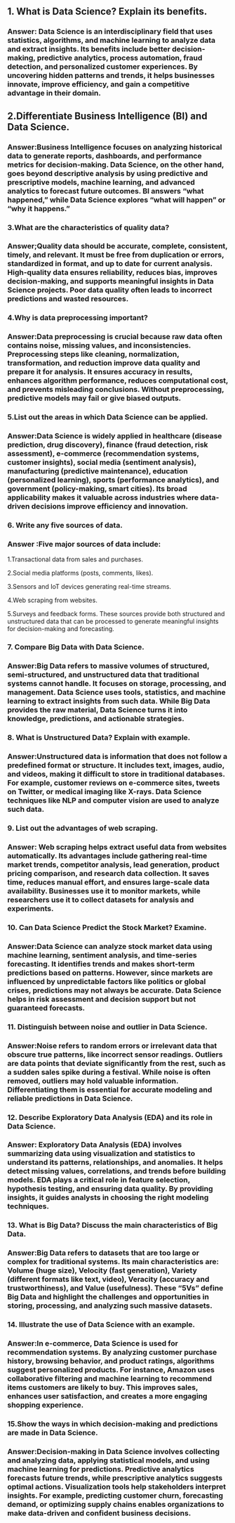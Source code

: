 ## 1. What is Data Science? Explain its benefits.
### Answer: Data Science is an interdisciplinary field that uses statistics, algorithms, and machine learning to analyze data and extract insights. Its benefits include better decision-making, predictive analytics, process automation, fraud detection, and personalized customer experiences. By uncovering hidden patterns and trends, it helps businesses innovate, improve efficiency, and gain a competitive advantage in their domain.

## 2.Differentiate Business Intelligence (BI) and Data Science.
### Answer:Business Intelligence focuses on analyzing historical data to generate reports, dashboards, and performance metrics for decision-making. Data Science, on the other hand, goes beyond descriptive analysis by using predictive and prescriptive models, machine learning, and advanced analytics to forecast future outcomes. BI answers “what happened,” while Data Science explores “what will happen” or “why it happens.”

### 3.What are the characteristics of quality data?
 ### Answer;Quality data should be accurate, complete, consistent, timely, and relevant. It must be free from duplication or errors, standardized in format, and up to date for current analysis. High-quality data ensures reliability, reduces bias, improves decision-making, and supports meaningful insights in Data Science projects. Poor data quality often leads to incorrect predictions and wasted resources.

### 4.Why is data preprocessing important?
### Answer:Data preprocessing is crucial because raw data often contains noise, missing values, and inconsistencies. Preprocessing steps like cleaning, normalization, transformation, and reduction improve data quality and prepare it for analysis. It ensures accuracy in results, enhances algorithm performance, reduces computational cost, and prevents misleading conclusions. Without preprocessing, predictive models may fail or give biased outputs.

### 5.List out the areas in which Data Science can be applied.
### Answer:Data Science is widely applied in healthcare (disease prediction, drug discovery), finance (fraud detection, risk assessment), e-commerce (recommendation systems, customer insights), social media (sentiment analysis), manufacturing (predictive maintenance), education (personalized learning), sports (performance analytics), and government (policy-making, smart cities). Its broad applicability makes it valuable across industries where data-driven decisions improve efficiency and innovation.

### 6. Write any five sources of data.
### Answer :Five major sources of data include:

1.Transactional data from sales and purchases.

2.Social media platforms (posts, comments, likes).

3.Sensors and IoT devices generating real-time streams.

4.Web scraping from websites.

5.Surveys and feedback forms.
These sources provide both structured and unstructured data that can be processed to generate meaningful insights for decision-making and forecasting.

### 7. Compare Big Data with Data Science.
### Answer:Big Data refers to massive volumes of structured, semi-structured, and unstructured data that traditional systems cannot handle. It focuses on storage, processing, and management. Data Science uses tools, statistics, and machine learning to extract insights from such data. While Big Data provides the raw material, Data Science turns it into knowledge, predictions, and actionable strategies.

### 8. What is Unstructured Data? Explain with example.
### Answer:Unstructured data is information that does not follow a predefined format or structure. It includes text, images, audio, and videos, making it difficult to store in traditional databases. For example, customer reviews on e-commerce sites, tweets on Twitter, or medical imaging like X-rays. Data Science techniques like NLP and computer vision are used to analyze such data.

### 9. List out the advantages of web scraping.
### Answer: Web scraping helps extract useful data from websites automatically. Its advantages include gathering real-time market trends, competitor analysis, lead generation, product pricing comparison, and research data collection. It saves time, reduces manual effort, and ensures large-scale data availability. Businesses use it to monitor markets, while researchers use it to collect datasets for analysis and experiments.

### 10. Can Data Science Predict the Stock Market? Examine.
### Answer:Data Science can analyze stock market data using machine learning, sentiment analysis, and time-series forecasting. It identifies trends and makes short-term predictions based on patterns. However, since markets are influenced by unpredictable factors like politics or global crises, predictions may not always be accurate. Data Science helps in risk assessment and decision support but not guaranteed forecasts.

### 11. Distinguish between noise and outlier in Data Science.
### Answer:Noise refers to random errors or irrelevant data that obscure true patterns, like incorrect sensor readings. Outliers are data points that deviate significantly from the rest, such as a sudden sales spike during a festival. While noise is often removed, outliers may hold valuable information. Differentiating them is essential for accurate modeling and reliable predictions in Data Science.

### 12. Describe Exploratory Data Analysis (EDA) and its role in Data Science.
### Answer: Exploratory Data Analysis (EDA) involves summarizing data using visualization and statistics to understand its patterns, relationships, and anomalies. It helps detect missing values, correlations, and trends before building models. EDA plays a critical role in feature selection, hypothesis testing, and ensuring data quality. By providing insights, it guides analysts in choosing the right modeling techniques.

### 13. What is Big Data? Discuss the main characteristics of Big Data.
### Answer:Big Data refers to datasets that are too large or complex for traditional systems. Its main characteristics are: Volume (huge size), Velocity (fast generation), Variety (different formats like text, video), Veracity (accuracy and trustworthiness), and Value (usefulness). These “5Vs” define Big Data and highlight the challenges and opportunities in storing, processing, and analyzing such massive datasets.

### 14. Illustrate the use of Data Science with an example.
### Answer:In e-commerce, Data Science is used for recommendation systems. By analyzing customer purchase history, browsing behavior, and product ratings, algorithms suggest personalized products. For instance, Amazon uses collaborative filtering and machine learning to recommend items customers are likely to buy. This improves sales, enhances user satisfaction, and creates a more engaging shopping experience.

### 15.Show the ways in which decision-making and predictions are made in Data Science.
### Answer:Decision-making in Data Science involves collecting and analyzing data, applying statistical models, and using machine learning for predictions. Predictive analytics forecasts future trends, while prescriptive analytics suggests optimal actions. Visualization tools help stakeholders interpret insights. For example, predicting customer churn, forecasting demand, or optimizing supply chains enables organizations to make data-driven and confident business decisions.



